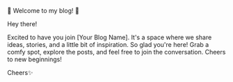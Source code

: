 🌟 Welcome to my blog! 🌟

Hey there!

Excited to have you join [Your Blog Name]. It's a space where we share ideas, stories, and a little bit of inspiration. So glad you're here! Grab a comfy spot, explore the posts, and feel free to join the conversation. Cheers to new beginnings!

Cheers✨